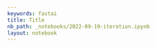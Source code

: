 ```yaml
---
keywords: fastai
title: Title
nb_path: _notebooks/2022-09-19-iteration.ipynb
layout: notebook
---
```


<!--
#################################################
### THIS FILE WAS AUTOGENERATED! DO NOT EDIT! ###
#################################################
# file to edit: _notebooks/2022-09-19-iteration.ipynb
-->

<div class="container" id="notebook-container">
        
</div>
 

